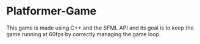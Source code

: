 # Platformer-Game
This game is made using C++ and the SFML API and its goal is to keep the game running at 60fps by correctly managing the game loop.
